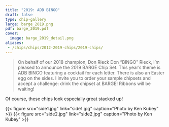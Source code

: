 ```yaml
---
title: "2019: ADB BINGO"
draft: false
type: chip-gallery
large: barge_2019.png
pdf: barge_2019.pdf
cover:
  image: barge_2019_detail.png
aliases:
 - /chips/chips/2012-2019-chips/2019-chips/
---
```


> On behalf of our 2018 champion, Don Rieck Don “BINGO” Rieck, I’m pleased to
> announce the 2019 BARGE Chip Set. This year’s theme is ADB BINGO featuring a
> cocktail for each letter. There is also an Easter egg on the sides. I invite
> you to order your sample chipsets and accept a challenge: drink the chipset
> at BARGE! Ribbons will be waiting!

Of course, these chips look especially great stacked up!

{{< figure src="side1.jpg"
  link="side1.jpg"
  caption="Photo by Ken Kubey" >}}
{{< figure src="side2.jpg"
  link="side2.jpg"
  caption="Photo by Ken Kubey" >}}
